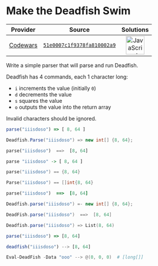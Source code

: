 [_metadata_:generated]: - "true"

# Make the Deadfish Swim

<!-- INFO TABLE BEGIN -->

| Provider                                        | Source                                                                               | Solutions                                                                                                                                                    |
| :---------------------------------------------: | :----------------------------------------------------------------------------------: | :----------------------------------------------------------------------------------------------------------------------------------------------------------: |
| [Codewars](../../../docs/providers/Codewars.md) | [`51e0007c1f9378fa810002a9`](https://www.codewars.com/kata/51e0007c1f9378fa810002a9) | [<img src="https://res.cloudinary.com/rascaltwo/image/upload/v1631924076/javascript_ehszr7.svg" alt="JavaScript" title="JavaScript" width="50" />](solve.js) |

<!-- INFO TABLE END -->

Write a simple parser that will parse and run Deadfish.  

Deadfish has 4 commands, each 1 character long:
* `i` increments the value (initially `0`)
* `d` decrements the value
* `s` squares the value
* `o` outputs the value into the return array

Invalid characters should be ignored.

```javascript
parse("iiisdoso") => [ 8, 64 ]
```
```csharp
Deadfish.Parse("iiisdoso") => new int[] {8, 64};
```
```python
parse("iiisdoso")  ==>  [8, 64]
```
```haskell
parse "iiisdoso" -> [ 8, 64 ]
```
```c
parse("iiisdoso") == {8, 64}
```
```go
Parse("iiisdoso") == []int{8, 64}
```
```ruby
parse("iiisdoso")  ==>  [8, 64]
```
```java
Deadfish.parse("iiisdoso") =- new int[] {8, 64};
```
```groovy
DeadFish.parse("iiisdoso")  ==>  [8, 64]
```
```scala
Deadfish.parse("iiisdoso") => List(8, 64)
```
```typescript
parse("iiisdoso") => [8, 64]
```
```julia
deadfish("iiisdoso") --> [8, 64]
```
```powershell
Eval-DeadFish -Data "ooo" --> @(0, 0, 0)  # [long[]]

